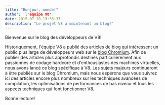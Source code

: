 ```yaml
---
title: "Bonjour, monde!"
author: 'l'équipe V8'
date: 2015-07-10 13:33:37
description: "Le projet V8 a maintenant un blog!"
---
```

Bienvenue sur le blog des développeurs de V8!

Historiquement, l'équipe V8 a publié des articles de blog qui intéressent un public plus large de développeurs web sur le [blog Chromium](https://blog.chromium.org/). Afin de publier des articles plus approfondis destinés particulièrement aux passionnés de codage hardcore et d'enthousiastes des machines virtuelles, nous avons lancé ce blog spécifique à V8. Les sujets majeurs continueront à être publiés sur le blog Chromium, mais nous espérons que vous suivrez ici des articles encore plus nombreux sur les techniques avancées de compilation, les optimisations de performances de bas niveau et tous les aspects techniques qui font fonctionner V8.

<!--truncate-->
Bonne lecture!
